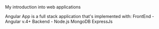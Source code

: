 My introduction into web applications

  Angular App is a full stack application that's implemented with:
    FrontEnd - Angular v.4+
    Backend - Node.js
              MongoDB
              ExpressJs
